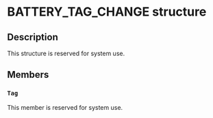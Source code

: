 # BATTERY_TAG_CHANGE structure

## Description

This structure is reserved for system use.

## Members

### `Tag`

This member is reserved for system use.